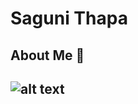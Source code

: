 # Saguni Thapa
## About Me 👻
## ![alt text](https://www.freepik.com/free-photos-vectors/cartoon-girl-png)


